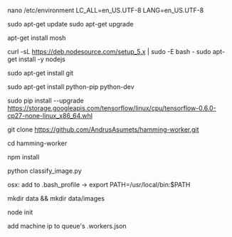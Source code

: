 nano /etc/environment
LC_ALL=en_US.UTF-8
LANG=en_US.UTF-8

sudo apt-get update
sudo apt-get upgrade

apt-get install mosh

curl -sL https://deb.nodesource.com/setup_5.x | sudo -E bash -
sudo apt-get install -y nodejs

sudo apt-get install git

sudo apt-get install python-pip python-dev

sudo pip install --upgrade https://storage.googleapis.com/tensorflow/linux/cpu/tensorflow-0.6.0-cp27-none-linux_x86_64.whl

git clone https://github.com/AndrusAsumets/hamming-worker.git

cd hamming-worker

npm install

python classify_image.py

osx: add to .bash_profile -> export PATH=/usr/local/bin:$PATH

mkdir data && mkdir data/images

node init

add machine ip to queue's .workers.json
